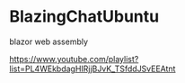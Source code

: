 # BlazingChatUbuntu
blazor web assembly

https://www.youtube.com/playlist?list=PL4WEkbdagHIRjjBJvK_TSfddJSvEEAtnt
